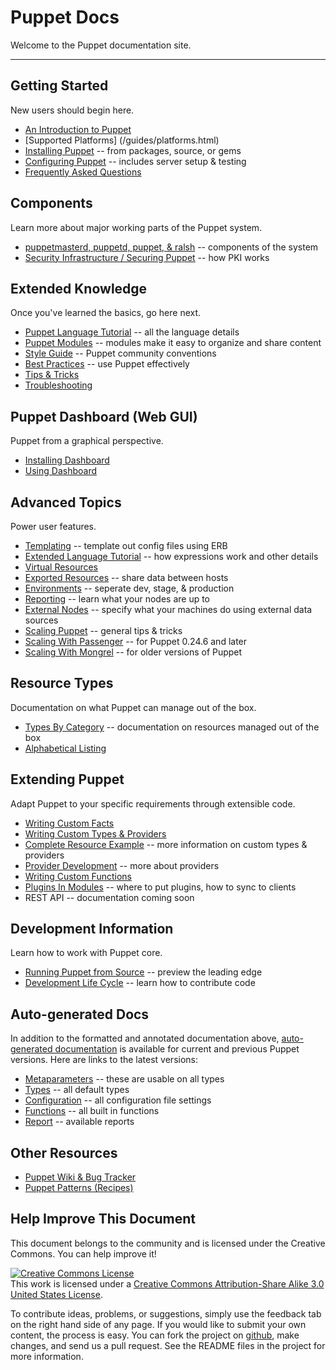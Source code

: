 Puppet Docs
===========

Welcome to the Puppet documentation site. 

* * *

Getting Started
---------------

New users should begin here.

* [An Introduction to Puppet](/guides/introduction.html)
* [Supported Platforms] (/guides/platforms.html)
* [Installing Puppet](/guides/installation.html) -- from packages, source, or gems
* [Configuring Puppet](/guides/configuring.html) -- includes server setup & testing
* [Frequently Asked Questions](/guides/faq.html)

Components
----------

Learn more about major working parts of the Puppet system.

* [puppetmasterd, puppetd, puppet, & ralsh](/guides/tools.html) -- components of the system
* [Security Infrastructure / Securing Puppet](/guides/security.html) -- how PKI works

Extended Knowledge
------------------

Once you've learned the basics, go here next.

* [Puppet Language Tutorial](/guides/language_tutorial.html) -- all the language details
* [Puppet Modules](/guides/modules.html) -- modules make it easy to organize and share content
* [Style Guide](/guides/style.html) -- Puppet community conventions
* [Best Practices](/guides/best_practices.html) -- use Puppet effectively
* [Tips & Tricks](/guides/techniques.html)
* [Troubleshooting](/guides/troubleshooting.html)

Puppet Dashboard (Web GUI)
--------------------------

Puppet from a graphical perspective.

* [Installing Dashboard](/guides/installing_dashboard.html)
* [Using Dashboard](/guides/using_dashboard.html)

Advanced Topics
---------------

Power user features.

* [Templating](/guides/templating.html) -- template out config files using ERB
* [Extended Language Tutorial](/guides/more_language.html) -- how expressions work and other details
* [Virtual Resources](/guides/virtual_resources.html)
* [Exported Resources](/guides/exported_resources.html) -- share data between hosts
* [Environments](/guides/environment.html) -- seperate dev, stage, & production
* [Reporting](/guides/reporting.html) -- learn what your nodes are up to
* [External Nodes](/guides/external_nodes.html) -- specify what your machines do using external data sources
* [Scaling Puppet](/guides/scaling.html) -- general tips & tricks
* [Scaling With Passenger](/guides/passenger.html) -- for Puppet 0.24.6 and later
* [Scaling With Mongrel](/guides/mongrel.html) -- for older versions of Puppet

Resource Types
--------------

Documentation on what Puppet can manage out of the box.

* [Types By Category](/guides/types/) -- documentation on resources managed out of the box
* [Alphabetical Listing](/guides/types/alphabetical_index.html)

Extending Puppet
----------------

Adapt Puppet to your specific requirements through extensible code.

* [Writing Custom Facts](/guides/custom_facts.html)
* [Writing Custom Types & Providers](/guides/custom_types.html)
* [Complete Resource Example](/guides/complete_resource_example.html) -- more information on custom types & providers
* [Provider Development](/guides/provider_development.html) -- more about providers
* [Writing Custom Functions](/guides/custom_functions.html)
* [Plugins In Modules](/guides/plugins_in_modules.html) -- where to put plugins, how to sync to clients
* REST API -- documentation coming soon

Development Information
-----------------------

Learn how to work with Puppet core.

* [Running Puppet from Source](/guides/from_source.html) -- preview the leading edge
* [Development Life Cycle](/guides/development_lifecycle.html) -- learn how to contribute code

Auto-generated Docs
-------------------

In addition to the formatted and annotated documentation above, [auto-generated documentation](references/) is available for current and previous Puppet versions.   Here are links to the latest versions:

* [Metaparameters](/references/latest/metaparameter.html) -- these are usable on all types
* [Types](/references/latest/type.html) -- all default types
* [Configuration](/references/latest/configuration.html) -- all configuration file settings
* [Functions](/references/latest/function.html) -- all built in functions
* [Report](/references/latest/report.html) -- available reports

Other Resources
---------------

* [Puppet Wiki & Bug Tracker](http://projects.puppetlabs.com/) 
* [Puppet Patterns (Recipes)](http://reductivelabs.com/trac/puppet/wiki/Recipes)

Help Improve This Document
--------------------------

This document belongs to the community and is licensed under the Creative Commons. You can help improve it!

<a rel="license" href="http://creativecommons.org/licenses/by-sa/3.0/us/"><img alt="Creative Commons License" style="border-width:0" src="http://i.creativecommons.org/l/by-sa/3.0/us/88x31.png" /></a><br />This work is licensed under a <a rel="license" href="http://creativecommons.org/licenses/by-sa/3.0/us/">Creative Commons Attribution-Share Alike 3.0 United States License</a>.

To contribute ideas, problems, or suggestions, simply use the feedback tab on the right hand side of any page.  If you would like to submit your own content, the process is easy.  You can fork the project on <A HREF="http://github.com/reductivelabs.com">github</A>, make changes, and send us a pull request.  See the README files in the project for more information.


